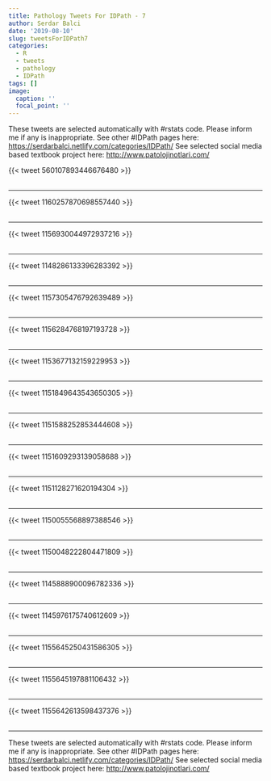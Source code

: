 ```yaml
---
title: Pathology Tweets For IDPath - 7
author: Serdar Balci
date: '2019-08-10'
slug: tweetsForIDPath7
categories:
  - R
  - tweets
  - pathology
  - IDPath
tags: []
image:
  caption: ''
  focal_point: ''
---
```



These tweets are selected automatically with #rstats code. Please inform me if any is inappropriate.
See other #IDPath pages here: https://serdarbalci.netlify.com/categories/IDPath/ 
See selected social media based textbook project here: http://www.patolojinotlari.com/

{{< tweet 560107893446676480 >}}
<br>
<br>
<hr>
{{< tweet 1160257870698557440 >}}
<br>
<br>
<hr>
{{< tweet 1156930044972937216 >}}
<br>
<br>
<hr>
{{< tweet 1148286133396283392 >}}
<br>
<br>
<hr>
{{< tweet 1157305476792639489 >}}
<br>
<br>
<hr>
{{< tweet 1156284768197193728 >}}
<br>
<br>
<hr>
{{< tweet 1153677132159229953 >}}
<br>
<br>
<hr>
{{< tweet 1151849643543650305 >}}
<br>
<br>
<hr>
{{< tweet 1151588252853444608 >}}
<br>
<br>
<hr>
{{< tweet 1151609293139058688 >}}
<br>
<br>
<hr>
{{< tweet 1151128271620194304 >}}
<br>
<br>
<hr>
{{< tweet 1150055568897388546 >}}
<br>
<br>
<hr>
{{< tweet 1150048222804471809 >}}
<br>
<br>
<hr>
{{< tweet 1145888900096782336 >}}
<br>
<br>
<hr>
{{< tweet 1145976175740612609 >}}
<br>
<br>
<hr>
{{< tweet 1155645250431586305 >}}
<br>
<br>
<hr>
{{< tweet 1155645197881106432 >}}
<br>
<br>
<hr>
{{< tweet 1155642613598437376 >}}
<br>
<br>
<hr>


These tweets are selected automatically with #rstats code. Please inform me if any is inappropriate.
See other #IDPath pages here: https://serdarbalci.netlify.com/categories/IDPath/ 
See selected social media based textbook project here: http://www.patolojinotlari.com/
